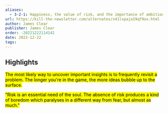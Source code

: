 ```yaml
---
aliases:
  - 3-2-1: Happiness, the value of risk, and the importance of ambition in poetry (and in life)
url: https://kill-the-newsletter.com/alternates/x41lxpaja19qf9ox.html
author: James Clear
publisher: James Clear
order: -20221222114142
date: 2022-12-22
tags:
---
```


## Highlights
<mark>The most likely way to uncover important insights is to frequently revisit a problem. The longer you're in the game, the more ideas bubble up to the surface.</mark>

<mark>"Risk is an essential need of the soul. The absence of risk produces a kind of boredom which paralyses in a different way from fear, but almost as much."</mark>

